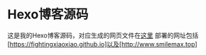 # Hexo博客源码

这是我的Hexo博客源码，对应生成的网页文件在[这里](https://www.github.com/fightingxiaoxiao/fightingxiaoxiao.github.io)
部署的网址包括[https://fightingxiaoxiao.github.io]以及[http://www.smilemax.top]
